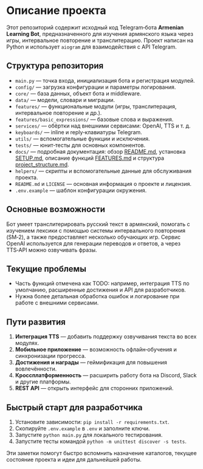 # Описание проекта

Этот репозиторий содержит исходный код Telegram‑бота **Armenian Learning Bot**, предназначенного для изучения армянского языка через игры, интервальное повторение и транслитерацию. Проект написан на Python и использует `aiogram` для взаимодействия с API Telegram.

## Структура репозитория

- `main.py` — точка входа, инициализация бота и регистрация модулей.
- `config/` — загрузка конфигурации и параметры логирования.
- `core/` — база данных, объект бота и middleware.
- `data/` — модели, словари и миграции.
- `features/` — функциональные модули (игры, транслитерация, интервальное повторение и др.).
- `features/basic_expressions/` — базовые слова и выражения.
- `services/` — обёртки над внешними сервисами: OpenAI, TTS и т. д.
- `keyboards/` — inline и reply‑клавиатуры Telegram.
- `utils/` — вспомогательные функции и исключения.
- `tests/` — юнит‑тесты для основных компонентов.
- `docs/` — подробная документация: обзор [README.md](docs/README.md), установка [SETUP.md](docs/SETUP.md), описание функций [FEATURES.md](docs/FEATURES.md) и структура [project_structure.md](docs/project_structure.md).
- `helpers/` — скрипты и вспомогательные данные для обслуживания проекта.
- `README.md` и `LICENSE` — основная информация о проекте и лицензия.
- `.env.example` — шаблон конфигурации окружения.

## Основные возможности

Бот умеет транслитерировать русский текст в армянский, помогать с изучением лексики с помощью системы интервального повторения (SM‑2), а также предоставляет несколько обучающих игр. Сервис OpenAI используется для генерации переводов и ответов, а через TTS‑API можно озвучивать фразы.

## Текущие проблемы

- Часть функций отмечена как TODO: например, интеграция TTS по умолчанию, расширенные достижения и API для разработчиков.
- Нужна более детальная обработка ошибок и логирование при работе с внешними сервисами.

## Пути развития

1. **Интеграция TTS** — добавить поддержку озвучивания текста во всех модулях.
2. **Мобильное приложение** — возможность офлайн‑обучения и синхронизации прогресса.
3. **Достижения и награды** — геймификация для повышения вовлечённости.
4. **Кроссплатформенность** — расширить работу бота на Discord, Slack и другие платформы.
5. **REST API** — открыть интерфейс для сторонних приложений.

## Быстрый старт для разработчика

1. Установите зависимости: `pip install -r requirements.txt`.
2. Скопируйте `.env.example` в `.env` и заполните ключи.
3. Запустите `python main.py` для локального тестирования.
4. Запустите тесты командой `python -m unittest discover -s tests`.

Эти заметки помогут быстро вспомнить назначение каталогов, текущее состояние проекта и идеи для дальнейшей работы.
